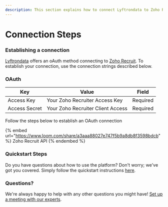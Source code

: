 ```yaml
---
description: This section explains how to connect Lyftrondata to Zoho Recruit.
---
```


# Connection Steps

### Establishing a connection

[Lyftrondata](https://www.lyftrondata.com) offers an oAuth method connecting to [Zoho Recruit](https://www.lyftrondata.com/integration/zoho-recruit/). To establish your connection, use the connection strings described below.

### OAuth

| Key           | Value                             | Field    |
| ------------- | --------------------------------- | -------- |
| Access Key    | Your Zoho Recruiter Access Key    | Required |
| Access Secret | Your Zoho Recruiter Client Access | Required |

Follow the steps below to establish an OAuth connection

{% embed url="https://www.loom.com/share/a3aaa88027e747f5b9a8db8f3598bdcb" %}
Zoho Recruit API
{% endembed %}

### Quickstart Steps

Do you have questions about how to use the platform? Don't worry; we've got you covered. Simply follow the quickstart instructions [here](../../quickstart-steps.md).

### Questions? <a href="#questions" id="questions"></a>

We're always happy to help with any other questions you might have! [Set up a meeting with our experts](https://www.lyftrondata.com/book-a-meeting/).
